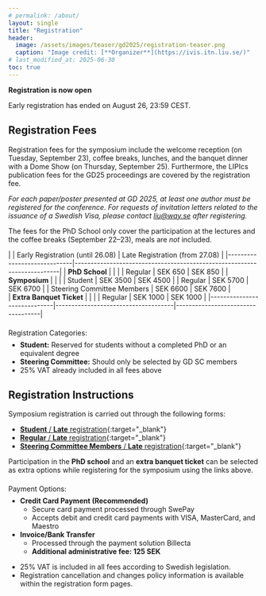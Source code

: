 ```yaml
---
# permalink: /about/
layout: single
title: "Registration"
header:
  image: /assets/images/teaser/gd2025/registration-teaser.png
  caption: "Image credit: [**Organizer**](https://ivis.itn.liu.se/)"
# last_modified_at: 2025-06-30
toc: true
---
```


**Registration is now open**

Early registration has ended on August 26, 23:59 CEST.

## Registration Fees
Registration fees for the symposium include the welcome reception (on Tuesday, September 23), coffee breaks, lunches, and the banquet dinner with a Dome Show (on Thursday, September 25).
Furthermore, the LIPIcs publication fees for the GD25 proceedings are covered by the registration fee.

*For each paper/poster presented at GD 2025, at least one author must be registered for the conference. For requests of invitation letters related to the issuance of a Swedish Visa, please contact [liu@way.se](mailto:liu@way.se) after registering.*

The fees for the PhD School only cover the participation at the lectures and the coffee breaks (September 22–23), meals are *not* included. 

|                             | Early  Registration (until 26.08)   | Late Registration (from 27.08)    |
|-----------------------------|-------------------------------------------------------------------------|
| **PhD School**              |                                     |                                   |
| Regular                     | SEK  650                            | SEK  850                          | 
| **Symposium**               |                                     |                                   |
| Student                     | SEK 3500                            | SEK 4500                          |
| Regular                     | SEK 5700                            | SEK 6700                          |
| Steering Committee Members  | SEK 6600                            | SEK 7600                          |  
| **Extra Banquet Ticket**    |                                     |                                   |
| Regular                     | SEK 1000                            | SEK 1000                          |
|-----------------------------|-------------------------------------|-----------------------------------|


<p style="margin-bottom: 0.5em; margin-top: 1.5em;">Registration Categories:</p>
<ul style="margin-top: 0;">
<li><strong>Student:</strong> Reserved for students without a completed PhD or an equivalent degree</li>
<li><strong>Steering Committee:</strong> Should only be selected by GD SC members</li>
<li>25% VAT already included in all fees above</li>
</ul>


## Registration Instructions
Symposium registration is carried out through the following forms:

- [**Student** / **Late** registration](https://www.trippus.net/GD2025_Student_Latefee){:target="_blank"}
- [**Regular** / **Late** registration](https://www.trippus.net/GD2025_RegularParticipantLatefee){:target="_blank"}
- [**Steering Committee Members** / **Late** registration](https://www.trippus.net/GD2025_SteeringcommitteMembers_Latefee){:target="_blank"}

Participation in the **PhD school** and an **extra banquet ticket** can be selected as extra options while registering for the symposium using the links above.

<p style="margin-bottom: 0.5em; margin-top: 1.5em;">Payment Options:</p>
<ul style="margin-top: 0;">
<li><strong>Credit Card Payment (Recommended)</strong>
  <ul>
  <li>Secure card payment processed through SwePay</li>
  <li>Accepts debit and credit card payments with VISA, MasterCard, and Maestro</li>
  </ul>
</li>
<li><strong>Invoice/Bank Transfer</strong>
  <ul>
  <li>Processed through the payment solution Billecta</li>
  <li><strong>Additional administrative fee: 125 SEK</strong></li>
  </ul>
</li>
</ul>

<ul>
<li>25% VAT is included in all fees according to Swedish legislation.</li>
<li>Registration cancellation and changes policy information is available within the registration form pages.</li>
</ul>